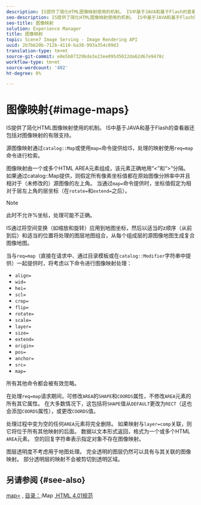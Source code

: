 ```yaml
---
description: IS提供了简化HTML图像映射使用的机制。 IS中基于JAVA和基于Flash的查看器还包括对图像映射的有限支持。
seo-description: IS提供了简化HTML图像映射使用的机制。 IS中基于JAVA和基于Flash的查看器还包括对图像映射的有限支持。
seo-title: 图像映射
solution: Experience Manager
title: 图像映射
topic: Scene7 Image Serving - Image Rendering API
uuid: 2b7b620b-712b-4110-ba38-993a354c09d3
translation-type: tm+mt
source-git-commit: e8e5b07329bde3e23ee095d5022da62d67e9478c
workflow-type: tm+mt
source-wordcount: '402'
ht-degree: 0%

---
```



# 图像映射{#image-maps}

IS提供了简化HTML图像映射使用的机制。 IS中基于JAVA和基于Flash的查看器还包括对图像映射的有限支持。

源图像映射通过`catalog::Map`或使用`map=`命令提供给IS，处理的映射使用`req=map`命令进行检索。

图像映射由一个或多个HTML AREA元素组成，该元素正确地用“&lt;”和“>”分隔。 如果通过catalog::Map提供，则假定所有像素坐标值都在原始图像分辨率中并且相对于（未修改的）源图像的左上角。 当通过`map=`命令提供时，坐标值假定为相对于层左上角的层坐标（在`rotate=`和`extend=`之后）。

>[!NOTE]
>
>此时不允许%坐标，处理可能不正确。

IS通过将空间变换（如缩放和旋转）应用到地图坐标，然后以适当的z顺序（从前到后）和适当的位置将处理的图层地图组合，从每个组成层的源图像地图生成复合图像地图。

当与`req=map`（直接在请求中、通过目录模板或在`catalog::Modifier`字符串中提供）一起提供时，将考虑以下命令进行图像映射处理：

* `align=`
* `wid=`
* `hei=`
* `scl=`
* `crop=`
* `flip=`
* `rotate=`
* `scale=`
* `layer=`
* `size=`
* `extend=`
* `origin=`
* `pos=`
* `anchor=`
* `src=`
* `map=`

所有其他命令都会被有效忽略。

在处理`req=map`请求期间，可修改`AREA`的`SHAPE`和`COORDS`属性，不修改`AREA`元素的所有其它属性。 在大多数情况下，这包括将`SHAPE`值从`DEFAULT`更改为`RECT`（这也会添加`COORDS`属性），或更改`COORDS`值。

处理过程中变为空的任何`AREA`元素将完全删除。 如果映射与`layer=comp`关联，则它将位于所有其他映射的后面。 数据以文本形式返回，格式为一个或多个HTML `AREA`元素。 空的回复字符串表示指定对象不存在图像映射。

图层透明度不考虑用于地图处理。 完全透明的图层仍然可以具有与其关联的图像映射。 部分透明层的映射不会被剪切到透明区域。

## 另请参阅 {#see-also}

[map=](../../../../../is-api/http-ref/image-serving-api-ref/c-http-protocol-reference/c-command-reference/r-map.md#reference-8f96545f196b4b7caa616e15c2363f06) , [目录：](/help/aem-is-ir-api/is-api/image-catalog/image-serving-api-ref/c-image-catalog-reference/c-image-svg-data-reference/c-image-data-reference/r-map-cat.md):Map [,HTML 4.01规范](http://www.w3.org/TR/html401/)

